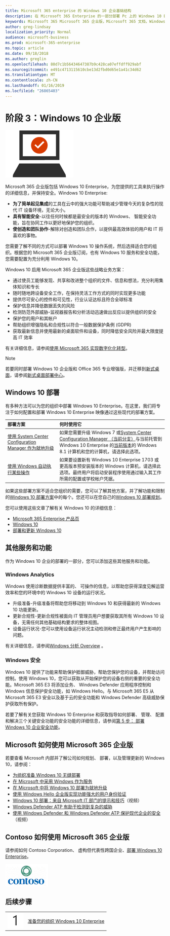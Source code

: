 ```yaml
---
title: Microsoft 365 enterprise 的 Windows 10 企业基础结构
description: 在 Microsoft 365 Enterprise 的一部分部署 Pc 上的 Windows 10 Enterprise 所需的步骤提供高级指导。
keywords: Microsoft 365 Microsoft 365 企业版，Microsoft 365 文档，Windows 10 企业部署
author: greg-lindsay
localization_priority: Normal
audience: microsoft-business
ms.prod: microsoft-365-enterprise
ms.topic: article
ms.date: 09/18/2018
ms.author: greglin
ms.openlocfilehash: 80d7c1b56434647387b9c428ca07effdff929abf
ms.sourcegitcommit: e491c4713115610cbe13d2fbd0d65e1a41c34d62
ms.translationtype: MT
ms.contentlocale: zh-CN
ms.lasthandoff: 01/16/2019
ms.locfileid: "26865403"
---
```

# <a name="phase-3-windows-10-enterprise"></a>阶段 3：Windows 10 企业版

![](./media/deploy-foundation-infrastructure/win10enterprise_icon.png)

Microsoft 365 企业版包括 Windows 10 Enterprise，为您提供的工具来执行操作的详细信息，并保持安全。Windows 10 Enterprise:

- **为了简单起见集成**的工具在云中的强大功能可帮助减少管理今天的复杂性的现代 IT 设备环境，无论大小。
- **具有智能安全**-以往任何时候都是最安全的版本的 Windows、 智能安全功能，旨在协同工作以更好地保护您的组织。
- **使创造和团队协作**-解除对创造和团队合作，以提供最高效体验的用户和 IT 将喜欢的事物。

您需要了解不同的方式可以部署 Windows 10 操作系统，然后选择适合您的组织。根据您的 Microsoft 365 企业版订阅，也有 Windows 10 服务和安全功能，您需要配置为充分利用 Windows 10。

Windows 10 启用 Microsoft 365 企业版这些战略业务方案：

- 通过使员工能够发现、共享和改进整个组织的文件、信息和想法，充分利用集体知识和专长
- 随时随地跨设备安全工作，在保持灵活工作方式的同时实现更多功能
- 提供尽可安心的控件和可见性，行业认证达标且符合全球标准
- 保护信息并降低数据丢失的风险
- 检测防范外部威胁-监视器报告和分析活动迅速做出反应以提供组织的安全
- 保护您的用户和其帐户
- 帮助组织增强隐私和合规性以符合一般数据保护条例 (GDPR)
- 获取最新信息并使用最新的桌面软件和设备，同时降低安全风险并最大限度提高 IT 效率

有关详细信息，请参阅[使用 Microsoft 365 实现数字化化转型](http://transform.microsoft.com)。 

>[!Note]
>若要同时部署 Windows 10 企业版和 Office 365 专业增强版，并迁移到[新式桌面](https://www.microsoft.com/microsoft-365/modern-desktop)，请参阅[新式桌面部署中心](http://aka.ms/howtoshift)。
>

## <a name="windows-10-deployment"></a>Windows 10 部署

有多种方法可以为您的组织中部署 Windows 10 Enterprise。在这里，我们将专注于如何配置和部署 Windows 10 Enterprise 映像通过这些现代的部署方案。

| 部署方案 | 何时使用它 |
|:--- |:--- |
| [使用 System Center Configuration Manager 作为就地升级](windows10-deploy-inplaceupgrade.md) | 如果您需要升级 Windows 7 或<a href="https://aka.ms/introtosccm" target="_blank">System Center Configuration Manager （当前分支）</a>与当前托管到 Windows 10 Enterprise 的<a href="https://aka.ms/windows-10-release-information" target="_blank">当前版本</a>的 Windows 8.1 计算机和您的计算机，请选择此选项。 |
| [使用 Windows 自动执行某些操作](windows10-deploy-autopilot.md) | 如果要设置新有 Windows 10 Enterprise 1703 或更高版本预安装版本的 Windows 计算机，请选择此选项。最终用户将启动安装程序使用通过输入其工作所需的配置或学校帐户凭据。 |

如果这些部署方案不适合您组织的需要，您可以了解其他方案，并了解功能和限制的[Windows 10 部署方案](https://docs.microsoft.com/windows/deployment/windows-10-deployment-scenarios)中的每个。您还可以在您自己的<a href="https://aka.ms/planforwin10deployment" target="_blank">Windows 10 部署规划</a>。

您可以使用这些文章了解有关 Windows 10 的详细信息：

- [Microsoft 365 Enterprise 产品页](https://www.microsoft.com/microsoft-365/enterprise)
- [Windows 10](https://docs.microsoft.com/windows/windows-10)
- [部署和更新 Windows 10](https://docs.microsoft.com/windows/deployment/)


## <a name="additional-services-and-features"></a>其他服务和功能
作为 Windows 10 企业的部署的一部分，您可以添加这些其他服务和功能。

### <a name="windows-analytics"></a>Windows Analytics

Windows 使用诊断数据提供丰富的、 可操作的信息，以帮助您获得深度见解运营效率和您的环境中的 Windows 10 设备的运行状况。

* 升级准备-升级准备将帮助您将移动到 Windows 10 和获得最新的 Windows 10 功能更新。 
* 更新合规性-更新合规性被面向 IT 管理员用户想要获取其所有 Windows 10 设备，无需任何其他基础结构要求的整体视图。
* 设备运行状况-您可以使用设备运行状况主动检测和修正最终用户产生影响的问题。

有关详细信息，请参阅[Windows 分析 Overview](https://docs.microsoft.com/windows/deployment/update/windows-analytics-overview) 。

### <a name="windows-security"></a>Windows 安全

Windows 10 提供了功能来帮助保护抵御威胁，帮助您保护您的设备，并帮助访问控制。使用 Windows 10，您可以获取从开始保护您的设备右侧的重要的安全功能。Microsoft 365 E3 将添加业务、 Windows Defender 应用程序控制和 Windows 信息保护安全功能，如 Windows Hello。与 Microsoft 365 E5 从 Microsoft 365 E3 安全以及基于云的安全功能和 Windows Defender 高级威胁保护获取所有保护。 

若要了解有关您获取 Windows 10 Enterprise 和获取指导如何部署、 管理、 配置和解决三个关键安全功能的安全功能的详细信息，请参阅[第 5 步： 部署 Windows 10 企业安全功能](windows10-enable-security-features.md)。

## <a name="how-microsoft-does-microsoft-365-enterprise"></a>Microsoft 如何使用 Microsoft 365 企业版

若要查看 Microsoft 内部并了解公司如何规划、 部署，以及管理更新的 Windows 10，请参阅：

- [为组织准备 Windows 10 无缝部署](https://www.microsoft.com/itshowcase/windows10deployment?wt.mc_id=bmkg_itsc)
- [在 Microsoft 中采用 Windows 作为服务](https://www.microsoft.com/itshowcase/Article/Content/851/Adopting-Windows-as-a-service-at-Microsoft)
- [在 Microsoft 中将 Windows 10 部署为就地升级](https://www.microsoft.com/itshowcase/Article/Content/668/Deploying-Windows-10-at-Microsoft-as-an-inplace-upgrade)
- [使用 Windows Hello 企业版实现功能强大的用户身份验证](https://www.microsoft.com/itshowcase/Article/Content/756/Implementing-strong-user-authentication-with-Windows-Hello-for-Business)
- [Windows 10 部署：来自 Microsoft IT 部门的提示和技巧](https://www.microsoft.com/itshowcase/Article/Content/951/Windows-10-deployment-tips-and-tricks-from-Microsoft-IT)（视频）
- [Windows Defender ATP 有助于检测到复杂的威胁](https://www.microsoft.com/itshowcase/Article/Content/854/Windows-Defender-ATP-helps-detect-sophisticated-threats)
- [使用 Windows Defender 和 Windows Defender ATP 保护现代企业的安全](https://www.microsoft.com/itshowcase/Article/Content/903/Securing-the-modern-enterprise-with-Windows-Defender-and-Windows-Defender-ATP)（视频）

## <a name="how-contoso-did-microsoft-365-enterprise"></a>Contoso 如何使用 Microsoft 365 企业版

请参阅如何 Contoso Corporation、 虚构但代表性跨国企业、[部署 Windows 10 Enterprise](contoso-win10.md)。

![](./media/contoso-overview/contoso-icon.png)

## <a name="next-step"></a>后续步骤

|||
|:-------|:-----|
|![](./media/stepnumbers/Step1.png)| [准备您的组织 Windows 10 Enterprise](windows10-prepare-your-org.md) |
